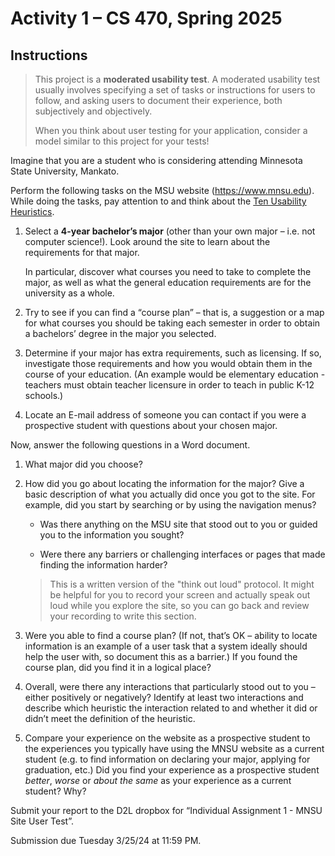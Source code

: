 # Activity 1 – CS 470, Spring 2025

## Instructions

> This project is a **moderated usability test**. A moderated usability test usually involves specifying a set of tasks or instructions for users to follow, and asking users to document their experience, both subjectively and objectively.
>
> When you think about user testing for your application, consider a model similar to this project for your tests!

Imagine that you are a student who is considering attending Minnesota State University, Mankato.

Perform the following tasks on the MSU website (<https://www.mnsu.edu>). While doing the tasks, pay attention to and think about the [Ten Usability Heuristics](https://www.nngroup.com/articles/ten-usability-heuristics/).

1. Select a **4-year bachelor’s major** (other than your own major – i.e. not computer science!). Look around the site to learn about the requirements for that major.

    In particular, discover what courses you need to take to complete the major, as well as what the general education requirements are for the university as a whole.

2. Try to see if you can find a “course plan” – that is, a suggestion or a map for what courses you should be taking each semester in order to obtain a bachelors’ degree in the major you selected.

3. Determine if your major has extra requirements, such as licensing. If so, investigate those requirements and how you would obtain them in the course of your education. (An example would be elementary education - teachers must obtain teacher licensure in order to teach in public K-12 schools.)

4. Locate an E-mail address of someone you can contact if you were a prospective student with questions about your chosen major.

Now, answer the following questions in a Word document.

1. What major did you choose?

2. How did you go about locating the information for the major? Give a basic description of what you actually did once you got to the site. For example, did you start by searching or by using the navigation menus?

    * Was there anything on the MSU site that stood out to you or guided you to the information you sought?

    * Were there any barriers or challenging interfaces or pages that made finding the information harder?

    > This is a written version of the "think out loud" protocol. It might be helpful for you to record your screen and actually speak out loud while you explore the site, so you can go back and review your recording to write this section.

3. Were you able to find a course plan? (If not, that’s OK – ability to locate information is an example of a user task that a system ideally should help the user with, so document this as a barrier.) If you found the course plan, did you find it in a logical place?

4. Overall, were there any interactions that particularly stood out to you – either positively or negatively? Identify at least two interactions and describe which heuristic the interaction related to and whether it did or didn’t meet the definition of the heuristic.

5. Compare your experience on the website as a prospective student to the experiences you typically have using the MNSU website as a current student (e.g. to find information on declaring your major, applying for graduation, etc.) Did you find your experience as a prospective student *better*, *worse* or *about the same* as your experience as a current student? Why?

Submit your report to the D2L dropbox for “Individual Assignment 1 - MNSU Site User Test”.

Submission due Tuesday 3/25/24 at 11:59 PM.
